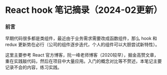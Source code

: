 # React hook 笔记摘录（2024-02更新）

### 前言

早期代码很多都是类组件，最近由于业务需求需要改成函数组件，那么 hook 和 redux 更新势在必行（公司的组件逐步迭代，个人的组件可以大胆尝试新特性）。

这里主要参考 React 官方博客，阮一峰老师博客（2020较早），掘金高赞文章，重在实践敲代码，然后在项目中大量应用。入门的概念对比等不赘述，本笔记主要记录不会的内容，练习实践。

